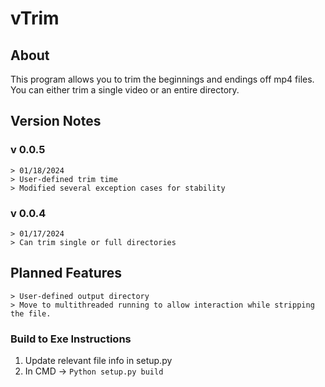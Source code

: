 # vTrim
## About
This program allows you to trim the beginnings and endings off mp4 files. You can either trim a single video or an entire directory.
## Version Notes
### v 0.0.5
```
> 01/18/2024
> User-defined trim time
> Modified several exception cases for stability
```
### v 0.0.4
```
> 01/17/2024
> Can trim single or full directories
```
## Planned Features
```
> User-defined output directory
> Move to multithreaded running to allow interaction while stripping the file.
```
### Build to Exe Instructions
1. Update relevant file info in setup.py
2. In CMD -> ```Python setup.py build```
